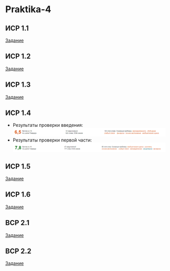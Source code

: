 # Praktika-4
## ИСР 1.1
[Задание](https://github.com/TsirulikIvan/Praktika-4/blob/main/список-литературы.pdf)
## ИСР 1.2
[Задание]()
## ИСР 1.3
[Задание](https://github.com/TsirulikIvan/Praktika-4/blob/main/1-Diplom_Tsirulik_IVT.pdf)
## ИСР 1.4
* Результаты проверки введения:
![Альтернативный текст](/res1.PNG)
* Результаты проверки первой части:
![Альтернативный текст](/res2.PNG)
## ИСР 1.5
[Задание](https://github.com/TsirulikIvan/Praktika-4/blob/main/Report_54_20210525_Государев_Илья_Борисович.pdf)
## ИСР 1.6
[Задание]()
## ВСР 2.1
[Задание]()
## ВСР 2.2
[Задание]()
